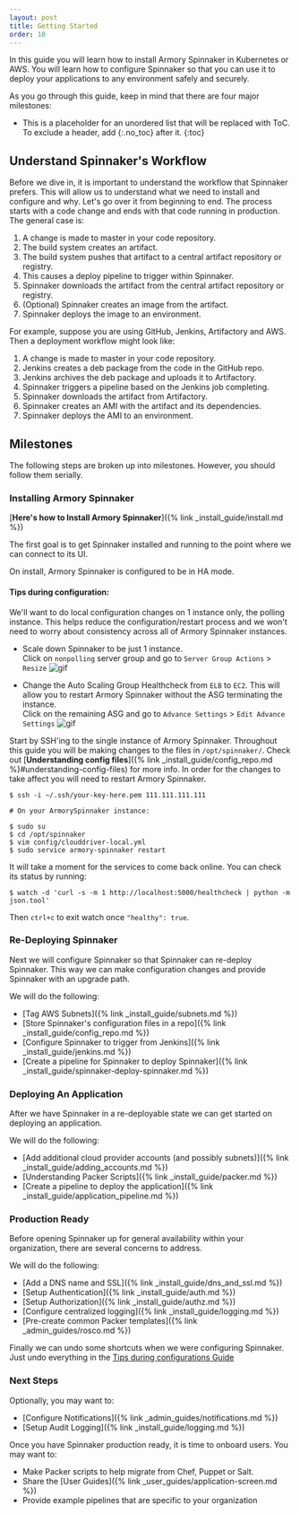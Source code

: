 ```yaml
---
layout: post
title: Getting Started
order: 10
---
```


In this guide you will learn how to install Armory Spinnaker in Kubernetes or AWS. You will learn how to configure Spinnaker so that you can use it to deploy your applications to any environment safely and securely.

As you go through this guide, keep in mind that there are four major milestones:

* This is a placeholder for an unordered list that will be replaced with ToC. To exclude a header, add {:.no_toc} after it.
{:toc}


## Understand Spinnaker's Workflow

Before we dive in, it is important to understand the workflow that Spinnaker prefers. This will allow us to understand what we need to install and configure and why. Let's go over it from beginning to end. The process starts with a code change and ends with that code running in production. The general case is:

1. A change is made to master in your code repository.
2. The build system creates an artifact.
3. The build system pushes that artifact to a central artifact repository or registry.
4. This causes a deploy pipeline to trigger within Spinnaker.
5. Spinnaker downloads the artifact from the central artifact repository or registry.
6. (Optional) Spinnaker creates an image from the artifact.
7. Spinnaker deploys the image to an environment.


For example, suppose you are using GitHub, Jenkins, Artifactory and AWS. Then a deployment workflow might look like:

1. A change is made to master in your code repository.
2. Jenkins creates a deb package from the code in the GitHub repo.
3. Jenkins archives the deb package and uploads it to Artifactory.
4. Spinnaker triggers a pipeline based on the Jenkins job completing.
5. Spinnaker downloads the artifact from Artifactory.
6. Spinnaker creates an AMI with the artifact and its dependencies.
7. Spinnaker deploys the AMI to an environment.



## Milestones

The following steps are broken up into milestones. However, you should follow them serially.


### Installing Armory Spinnaker
[**Here's how to Install Armory Spinnaker**]({% link _install_guide/install.md %})  

The first goal is to get Spinnaker installed and running to the point where we can connect to its UI.

On install, Armory Spinnaker is configured to be in HA mode. 


#### Tips during configuration:
We'll want to do local configuration changes on 1 instance only, the polling instance. This helps reduce the configuration/restart process and we won't need to worry about consistency across all of Armory Spinnaker instances.

- Scale down Spinnaker to be just 1 instance.  
Click on `nonpolling` server group and go to `Server Group Actions` > `Resize`
![gif](https://cl.ly/003B1D0b0P0C/Screen%20Recording%202017-09-05%20at%2006.06%20PM.gif)


- Change the Auto Scaling Group Healthcheck from `ELB` to `EC2`. This will allow you to restart Armory Spinnaker without the ASG terminating the instance.  
Click on the remaining ASG and go to `Advance Settings` > `Edit Advance Settings`
![gif](https://cl.ly/2A1A1V3t3d2R/Screen%20Recording%202017-09-05%20at%2006.12%20PM.gif)


Start by SSH'ing to the single instance of Armory Spinnaker. Throughout this guide you will be making changes to the files in `/opt/spinnaker/`. Check out [**Understanding config files**]({% link _install_guide/config_repo.md %}#understanding-config-files) for more info. In order for the changes to take affect you will need to restart Armory Spinnaker.

```
$ ssh -i ~/.ssh/your-key-here.pem 111.111.111.111

# On your ArmorySpinnaker instance:

$ sudo su
$ cd /opt/spinnaker
$ vim config/clouddriver-local.yml
$ sudo service armory-spinnaker restart
```

It will take a moment for the services to come back online. You can check its status by running:
```
$ watch -d 'curl -s -m 1 http://localhost:5000/healthcheck | python -m json.tool'
```
Then `ctrl+c` to exit watch once `"healthy": true`.



### Re-Deploying Spinnaker

Next we will configure Spinnaker so that Spinnaker can re-deploy Spinnaker. This way we can make configuration changes and provide Spinnaker with an upgrade path.

We will do the following:

- [Tag AWS Subnets]({% link _install_guide/subnets.md %})
- [Store Spinnaker's configuration files in a repo]({% link _install_guide/config_repo.md %})
- [Configure Spinnaker to trigger from Jenkins]({% link _install_guide/jenkins.md %})
- [Create a pipeline for Spinnaker to deploy Spinnaker]({% link _install_guide/spinnaker-deploy-spinnaker.md %})



### Deploying An Application

After we have Spinnaker in a re-deployable state we can get started on deploying an application.

We will do the following:

- [Add additional cloud provider accounts (and possibly subnets)]({% link _install_guide/adding_accounts.md %})
- [Understanding Packer Scripts]({% link _install_guide/packer.md %})
- [Create a pipeline to deploy the application]({% link _install_guide/application_pipeline.md %})


### Production Ready

Before opening Spinnaker up for general availability within your organization, there are several concerns to address.

We will do the following:

- [Add a DNS name and SSL]({% link _install_guide/dns_and_ssl.md %})
- [Setup Authentication]({% link _install_guide/auth.md %})
- [Setup Authorization]({% link _install_guide/authz.md %})
- [Configure centralized logging]({% link _install_guide/logging.md %})
- [Pre-create common Packer templates]({% link _admin_guides/rosco.md %})

Finally we can undo some shortcuts when we were configuring Spinnaker. Just undo everything in the [Tips during configurations Guide](#tips-during-configuration)


### Next Steps

Optionally, you may want to:

- [Configure Notifications]({% link _admin_guides/notifications.md %})
- [Setup Audit Logging]({% link _install_guide/logging.md %})

Once you have Spinnaker production ready, it is time to onboard users. You may want to:

- Make Packer scripts to help migrate from Chef, Puppet or Salt.
- Share the [User Guides]({% link _user_guides/application-screen.md %})
- Provide example pipelines that are specific to your organization
